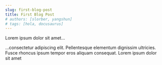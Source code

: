 ```yaml
---
slug: first-blog-post
title: First Blog Post
# authors: [slorber, yangshun]
# tags: [hola, docusaurus]
---
```


Lorem ipsum dolor sit amet...

<!-- truncate -->

...consectetur adipiscing elit. Pellentesque elementum dignissim ultricies. Fusce rhoncus ipsum tempor eros aliquam consequat. Lorem ipsum dolor sit amet
